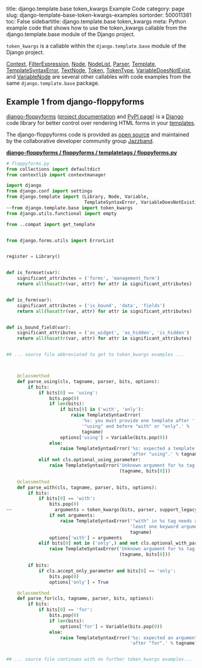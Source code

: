 title: django.template.base token_kwargs Example Code
category: page
slug: django-template-base-token-kwargs-examples
sortorder: 500011381
toc: False
sidebartitle: django.template.base token_kwargs
meta: Python example code that shows how to use the token_kwargs callable from the django.template.base module of the Django project.


`token_kwargs` is a callable within the `django.template.base` module of the Django project.

<a href="/django-template-base-context-examples.html">Context</a>,
<a href="/django-template-base-filterexpression-examples.html">FilterExpression</a>,
<a href="/django-template-base-node-examples.html">Node</a>,
<a href="/django-template-base-nodelist-examples.html">NodeList</a>,
<a href="/django-template-base-parser-examples.html">Parser</a>,
<a href="/django-template-base-template-examples.html">Template</a>,
<a href="/django-template-base-templatesyntaxerror-examples.html">TemplateSyntaxError</a>,
<a href="/django-template-base-textnode-examples.html">TextNode</a>,
<a href="/django-template-base-token-examples.html">Token</a>,
<a href="/django-template-base-tokentype-examples.html">TokenType</a>,
<a href="/django-template-base-variabledoesnotexist-examples.html">VariableDoesNotExist</a>,
and <a href="/django-template-base-variablenode-examples.html">VariableNode</a>
are several other callables with code examples from the same `django.template.base` package.

## Example 1 from django-floppyforms
[django-floppyforms](https://github.com/jazzband/django-floppyforms)
([project documentation](https://django-floppyforms.readthedocs.io/en/latest/)
and
[PyPI page](https://pypi.org/project/django-floppyforms/))
is a [Django](/django.html) code library for better control
over rendering HTML forms in your [templates](/template-engines.html).

The django-floppyforms code is provided as
[open source](https://github.com/jazzband/django-floppyforms/blob/master/LICENSE)
and maintained by the collaborative developer community group
[Jazzband](https://jazzband.co/).

[**django-floppyforms / floppyforms / templatetags / floppyforms.py**](https://github.com/jazzband/django-floppyforms/blob/master/floppyforms/templatetags/floppyforms.py)

```python
# floppyforms.py
from collections import defaultdict
from contextlib import contextmanager

import django
from django.conf import settings
from django.template import (Library, Node, Variable,
                             TemplateSyntaxError, VariableDoesNotExist)
~~from django.template.base import token_kwargs
from django.utils.functional import empty

from ..compat import get_template


from django.forms.utils import ErrorList


register = Library()


def is_formset(var):
    significant_attributes = ('forms', 'management_form')
    return all(hasattr(var, attr) for attr in significant_attributes)


def is_form(var):
    significant_attributes = ('is_bound', 'data', 'fields')
    return all(hasattr(var, attr) for attr in significant_attributes)


def is_bound_field(var):
    significant_attributes = ('as_widget', 'as_hidden', 'is_hidden')
    return all(hasattr(var, attr) for attr in significant_attributes)


## ... source file abbreviated to get to token_kwargs examples ...



    @classmethod
    def parse_using(cls, tagname, parser, bits, options):
        if bits:
            if bits[0] == 'using':
                bits.pop(0)
                if len(bits):
                    if bits[0] in ('with', 'only'):
                        raise TemplateSyntaxError(
                            '%s: you must provide one template after '
                            '"using" and before "with" or "only".' %
                            tagname)
                    options['using'] = Variable(bits.pop(0))
                else:
                    raise TemplateSyntaxError('%s: expected a template name '
                                              'after "using".' % tagname)
            elif not cls.optional_using_parameter:
                raise TemplateSyntaxError('Unknown argument for %s tag: %r.' %
                                          (tagname, bits[0]))

    @classmethod
    def parse_with(cls, tagname, parser, bits, options):
        if bits:
            if bits[0] == 'with':
                bits.pop(0)
~~                arguments = token_kwargs(bits, parser, support_legacy=False)
                if not arguments:
                    raise TemplateSyntaxError('"with" in %s tag needs at '
                                              'least one keyword argument.' %
                                              tagname)
                options['with'] = arguments
            elif bits[0] not in ('only',) and not cls.optional_with_parameter:
                raise TemplateSyntaxError('Unknown argument for %s tag: %r.' %
                                          (tagname, bits[0]))

        if bits:
            if cls.accept_only_parameter and bits[0] == 'only':
                bits.pop(0)
                options['only'] = True

    @classmethod
    def parse_for(cls, tagname, parser, bits, options):
        if bits:
            if bits[0] == 'for':
                bits.pop(0)
                if len(bits):
                    options['for'] = Variable(bits.pop(0))
                else:
                    raise TemplateSyntaxError('%s: expected an argument '
                                              'after "for".' % tagname)


## ... source file continues with no further token_kwargs examples...

```


